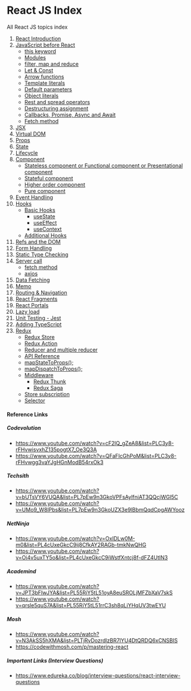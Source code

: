 # React JS Index
All React JS topics index

<ol>
  <li><a href="https://github.com/suryansh54/react-introduction" title="React Introduction">React Introduction</a></li>
  <li><a href="https://github.com/suryansh54/javascript-index" title="JavaScript before React">JavaScript before React</a>
    <ul>
      <li><a href="javascript:;" title="this keyword">this keyword</a></li>
      <li><a href="javascript:;" title="Modules">Modules</a></li>
      <li><a href="javascript:;" title="filter, map and reduce">filter, map and reduce</a></li>
      <li><a href="javascript:;" title="Let & Const">Let & Const</a></li>
      <li><a href="javascript:;" title="Arrow functions">Arrow functions</a></li>
      <li><a href="javascript:;" title="Template literals">Template literals</a></li>
      <li><a href="javascript:;" title="Default parameters">Default parameters</a></li>
      <li><a href="javascript:;" title="Object literals">Object literals</a></li>
      <li><a href="javascript:;" title="Rest and spread operators">Rest and spread operators</a></li>
      <li><a href="javascript:;" title="Destructuring assignment">Destructuring assignment</a></li>
      <li><a href="javascript:;" title="Callbacks, Promise, Async and Await">Callbacks, Promise, Async and Await</a></li>
      <li><a href="javascript:;" title="Fetch method">Fetch method</a></li>
    </ul>
  </li>
  <li><a href="https://github.com/suryansh54/react-jsx" title="JSX">JSX</a></li>
  <li><a href="javascript:;" title="Virtual DOM">Virtual DOM</a></li>
  <li><a href="javascript:;" title="State and Props">Props</a></li>
  <li><a href="javascript:;" title="State">State</a></li>
  <li><a href="javascript:;" title="Lifecycle">Lifecycle</a></li>
  <li><a href="javascript:;" title="Component">Component</a>
    <ul>
      <li><a href="javascript:;" title="Stateless component or Functional component or Presentational component">Stateless component or Functional component or Presentational component</a></li>
      <li><a href="javascript:;" title="Stateful component">Stateful component</a></li>
      <li><a href="javascript:;" title="Higher order component">Higher order component</a></li>
      <li><a href="javascript:;" title="Pure component">Pure component</a></li>
    </ul>
  </li>
  <li><a href="javascript:;" title="Event Handling">Event Handling</a></li>
  <li><a href="javascript:;" title="Hooks">Hooks</a>
    <ul>
      <li><a href="javascript:;" title="Basic Hooks">Basic Hooks</a>
        <ul>
          <li><a href="javascript:;" title="useState">useState</a></li>
          <li><a href="javascript:;" title="useEffect">useEffect</a></li>
          <li><a href="javascript:;" title="useContext">useContext</a></li>
        </ul>
      </li>
      <li><a href="javascript:;" title="Additional Hooks">Additional Hooks</a></li>
    </ul>
  </li>
  <li><a href="javascript:;" title="Refs and the DOM">Refs and the DOM</a></li>
  <li><a href="javascript:;" title="Form Handling">Form Handling</a></li>
  <li><a href="javascript:;" title="Static Type Checking">Static Type Checking</a></li>
  <li><a href="javascript:;" title="Server call">Server call</a>
    <ul>
      <li><a href="javascript:;" title="fetch method">fetch method</a></li>
      <li><a href="javascript:;" title="axios">axios</a></li>
    </ul>
  </li>
  <li><a href="javascript:;" title="Data Fetching">Data Fetching</a></li>
  <li><a href="javascript:;" title="Memo">Memo</a></li>
  <li><a href="javascript:;" title="Routing & Navigation">Routing & Navigation</a></li>
  <li><a href="javascript:;" title="React Fragments">React Fragments</a></li>
  <li><a href="javascript:;" title="React Portals">React Portals</a></li>
  <li><a href="javascript:;" title="Lazy load">Lazy load</a></li>
  <li><a href="javascript:;" title="Unit Testing - Jest">Unit Testing - Jest</a></li>
  <li><a href="javascript:;" title="Adding TypeScript">Adding TypeScript</a></li>
  <li><a href="javascript:;" title="Redux">Redux</a>
    <ul>
      <li><a href="javascript:;" title="Redux Store">Redux Store</a></li>
      <li><a href="javascript:;" title="Redux Action">Redux Action</a></li>
      <li><a href="javascript:;" title="Reducer and multiple reducer">Reducer and multiple reducer</a></li>
      <li><a href="javascript:;" title="API Reference">API Reference</a></li>
      <li><a href="javascript:;" title="mapStateToProps();">mapStateToProps();</a></li>
      <li><a href="javascript:;" title="mapDispatchToProps();">mapDispatchToProps();</a></li>
      <li><a href="javascript:;" title="Middleware">Middleware</a>
        <ul>
          <li><a href="javascript:;" title="Redux Thunk">Redux Thunk</a></li>
          <li><a href="javascript:;" title="Redux Saga">Redux Saga</a></li>
        </ul>
      </li>
      <li><a href="javascript:;" title="Store subscription">Store subscription</a></li>
      <li><a href="javascript:;" title="Selector">Selector</a></li>
    </ul>
  </li>
</ol>

#### Reference Links
##### Codevolution
- https://www.youtube.com/watch?v=cF2lQ_gZeA8&list=PLC3y8-rFHvwisvxhZ135pogtX7_Oe3Q3A 
- https://www.youtube.com/watch?v=QFaFIcGhPoM&list=PLC3y8-rFHvwgg3vaYJgHGnModB54rxOk3 

##### Techsith
- https://www.youtube.com/watch?v=bUTsVY6VUQA&list=PL7pEw9n3GkoVPFsAylfniAT3QQcjWGl5C 
- https://www.youtube.com/watch?v=UMo9_W8lPbs&list=PL7pEw9n3GkoUZX3e9lBbmQqdCpgAWYooz 

##### NetNinja
- https://www.youtube.com/watch?v=OxIDLw0M-m0&list=PL4cUxeGkcC9ij8CfkAY2RAGb-tmkNwQHG 
- https://www.youtube.com/watch?v=Oi4v5uxTY5o&list=PL4cUxeGkcC9iWstfXntcj8f-dFZ4UtlN3 

##### Academind
- https://www.youtube.com/watch?v=JPT3bFIwJYA&list=PL55RiY5tL51oyA8euSROLjMFZbXaV7skS 
- https://www.youtube.com/watch?v=qrsle5quS7A&list=PL55RiY5tL51rrC3sh8qLiYHqUV3twEYU

##### Mosh
- https://www.youtube.com/watch?v=N3AkSS5hXMA&list=PLTjRvDozrdlzBR7lYU4DtQRDQ6xCNSBIS
- https://codewithmosh.com/p/mastering-react

##### Important Links (Interview Questions)
- https://www.edureka.co/blog/interview-questions/react-interview-questions
